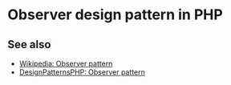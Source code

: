 # Observer design pattern in PHP

## See also

* [Wikipedia: Observer pattern](https://en.wikipedia.org/wiki/Observer_pattern)
* [DesignPatternsPHP: Observer pattern](http://designpatternsphp.readthedocs.io/en/latest/Behavioral/Observer/README.html)
